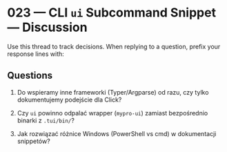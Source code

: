 # 023 — CLI `ui` Subcommand Snippet — Discussion

Use this thread to track decisions. When replying to a question, prefix your response lines with:

>>

## Questions

1) Do wspieramy inne frameworki (Typer/Argparse) od razu, czy tylko dokumentujemy podejście dla Click?
   
2) Czy `ui` powinno odpalać wrapper (`mypro-ui`) zamiast bezpośrednio binarki z `.tui/bin/`?
   
3) Jak rozwiązać różnice Windows (PowerShell vs cmd) w dokumentacji snippetów?
